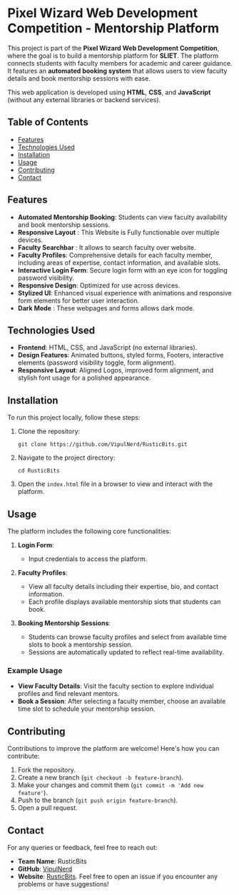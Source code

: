 # Pixel Wizard Web Development Competition - Mentorship Platform

This project is part of the **Pixel Wizard Web Development Competition**, where the goal is to build a mentorship platform for **SLIET**.
The platform connects students with faculty members for academic and career guidance. It features an **automated booking system** that allows users to view faculty details and book mentorship sessions with ease.

This web application is developed using **HTML**, **CSS**, and **JavaScript** (without any external libraries or backend services).

## Table of Contents
- [Features](#features)
- [Technologies Used](#technologies-used)
- [Installation](#installation)
- [Usage](#usage)
- [Contributing](#contributing)
- [Contact](#contact)

## Features
- **Automated Mentorship Booking**: Students can view faculty availability and book mentorship sessions.
- **Responsive Layout** : This Website is Fully functionable over multiple devices.
- **Faculty Searchbar** : It allows to search faculty over website.
- **Faculty Profiles**: Comprehensive details for each faculty member, including areas of expertise, contact information, and available slots.
- **Interactive Login Form**: Secure login form with an eye icon for toggling password visibility.
- **Responsive Design**: Optimized for use across devices.
- **Stylized UI**: Enhanced visual experience with animations and responsive form elements for better user interaction.
- **Dark Mode** : These webpages and forms allows dark mode.

## Technologies Used
- **Frontend**: HTML, CSS, and JavaScript (no external libraries).
- **Design Features**: Animated buttons, styled forms, Footers, interactive elements (password visibility toggle, form alignment).
- **Responsive Layout**: Aligned Logos, improved form alignment, and stylish font usage for a polished appearance.

## Installation
To run this project locally, follow these steps:

1. Clone the repository:
    ```
    git clone https://github.com/VipulNerd/RusticBits.git
    ```
2. Navigate to the project directory:
    ```
    cd RusticBits
    ```
3. Open the `index.html` file in a browser to view and interact with the platform.

## Usage
The platform includes the following core functionalities:

1. **Login Form**:
   - Input credentials to access the platform.

2. **Faculty Profiles**:
   - View all faculty details including their expertise, bio, and contact information.
   - Each profile displays available mentorship slots that students can book.

3. **Booking Mentorship Sessions**:
   - Students can browse faculty profiles and select from available time slots to book a mentorship session.
   - Sessions are automatically updated to reflect real-time availability.

### Example Usage
- **View Faculty Details**: Visit the faculty section to explore individual profiles and find relevant mentors.
- **Book a Session**: After selecting a faculty member, choose an available time slot to schedule your mentorship session.

## Contributing
Contributions to improve the platform are welcome! Here's how you can contribute:

1. Fork the repository.
2. Create a new branch (`git checkout -b feature-branch`).
3. Make your changes and commit them (`git commit -m 'Add new feature'`).
4. Push to the branch (`git push origin feature-branch`).
5. Open a pull request.


## Contact
For any queries or feedback, feel free to reach out:

- **Team Name**: RusticBits
- **GitHub**: [VipulNerd](https://github.com/VipulNerd)
- **Website**: [RusticBits](vipulnerd.github.io/RusticBits/).
Feel free to open an issue if you encounter any problems or have suggestions!

